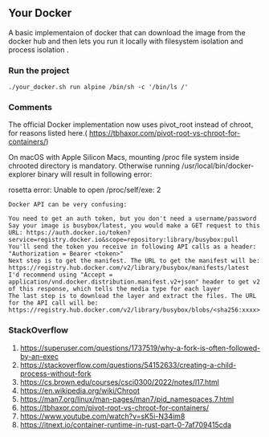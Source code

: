## Your Docker

A basic implementaion of docker that can download the image from the docker hub and then lets you run it locally with filesystem isolation and process isolation .

### Run the project

```
./your_docker.sh run alpine /bin/sh -c '/bin/ls /'

```

### Comments

The official Docker implementation now uses pivot_root instead of chroot, for reasons listed here.( https://tbhaxor.com/pivot-root-vs-chroot-for-containers/)

On macOS with Apple Silicon Macs, mounting /proc file system inside chrooted directory is mandatory. Otherwise running /usr/local/bin/docker-explorer binary will result in following error:

rosetta error: Unable to open /proc/self/exe: 2

```
Docker API can be very confusing:

You need to get an auth token, but you don't need a username/password
Say your image is busybox/latest, you would make a GET request to this URL: https://auth.docker.io/token?service=registry.docker.io&scope=repository:library/busybox:pull
You'll send the token you receive in following API calls as a header: "Authorization = Bearer <token>"
Next step is to get the manifest. The URL to get the manifest will be: https://registry.hub.docker.com/v2/library/busybox/manifests/latest
I'd recommend using "Accept = application/vnd.docker.distribution.manifest.v2+json" header to get v2 of this response, which tells the media type for each layer
The last step is to download the layer and extract the files. The URL for the API call will be: https://registry.hub.docker.com/v2/library/busybox/blobs/<sha256:xxxx>
```

### StackOverflow

1. https://superuser.com/questions/1737519/why-a-fork-is-often-followed-by-an-exec
2. https://stackoverflow.com/questions/54152633/creating-a-child-process-without-fork
3. https://cs.brown.edu/courses/csci0300/2022/notes/l17.html
4. https://en.wikipedia.org/wiki/Chroot
5. https://man7.org/linux/man-pages/man7/pid_namespaces.7.html
6. https://tbhaxor.com/pivot-root-vs-chroot-for-containers/
7. https://www.youtube.com/watch?v=sK5i-N34im8
8. https://itnext.io/container-runtime-in-rust-part-0-7af709415cda
